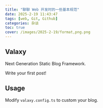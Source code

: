 ```yaml
---
title: "聊聊 Web 开发时的一些基本规范"
date: 2025-2-19 11:43:47
tags: [web, Git, Github]
categories: 杂谈
toc: true
cover: /images/2025-2-19/format,png.png
---
```


## Valaxy

Next Generation Static Blog Framework.

Write your first post!

## Usage

Modify `valaxy.config.ts` to custom your blog.
